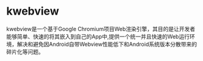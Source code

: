 # kwebview
kwebview是一个基于Google Chromium项目Web渲染引擎，其目的是让开发者能够简单、快速的将其嵌入到自己的App中,提供一个统一并且快速的Web运行环境，解决和避免因Android自带Webview性能低下和Android系统版本分散带来的碎片化等问题。
